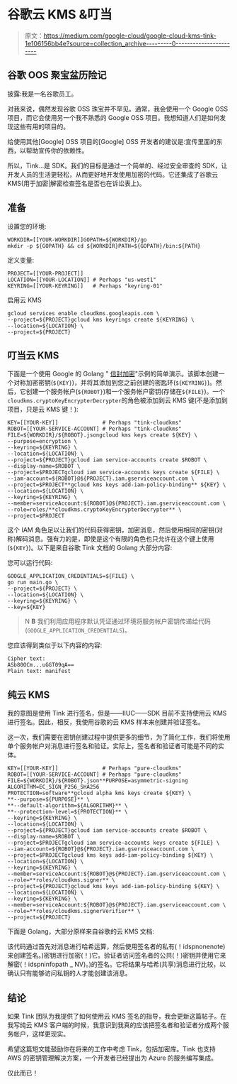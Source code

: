 # 谷歌云 KMS &叮当

> 原文：<https://medium.com/google-cloud/google-cloud-kms-tink-1e106156bb4e?source=collection_archive---------0----------------------->

## 谷歌 OOS 聚宝盆历险记

披露:我是一名谷歌员工。

对我来说，偶然发现谷歌 OSS 珠宝并不罕见。通常，我会使用一个 Google OSS 项目，而它会使用另一个我不熟悉的 Google OSS 项目。我想知道人们是如何发现这些有用的项目的。

给使用其他[Google] OSS 项目的[Google] OSS 开发者的建议是:宣传里面的东西，以帮助宣传你的依赖性。

所以，Tink…是 SDK。我们的目标是通过一个简单的、经过安全审查的 SDK，让开发人员的生活更轻松，从而更好地开发使用加密的代码。它还集成了谷歌云 KMS(用于加密|解密检查签名是否也在诉讼表上)。

## 准备

设置您的环境:

```
WORKDIR=[[YOUR-WORKDIR]]GOPATH=${WORKDIR}/go
mkdir -p ${GOPATH} && cd ${WORKDIR}PATH=${GOPATH}/bin:${PATH}
```

定义变量:

```
PROJECT=[[YOUR-PROJECT]]
LOCATION=[[YOUR-LOCATION]] # Perhaps "us-west1"
KEYRING=[[YOUR-KEYRING]]   # Perhaps "keyring-01"
```

启用云 KMS

```
gcloud services enable cloudkms.googleapis.com \
--project=${PROJECT}gcloud kms keyrings create ${KEYRING} \
--location=${LOCATION} \
--project=${PROJECT}
```

## 叮当云 KMS

下面是一个使用 Google 的 Golang " [信封加密](https://github.com/google/tink/blob/master/docs/GOLANG-HOWTO.md#envelope-encryption)"示例的简单演示。该脚本创建一个对称加密密钥(`${KEY}`)，并将其添加到您之前创建的密匙环(`${KEYRING}`)。然后，它创建一个服务帐户(`${ROBOT}`)和一个服务帐户密钥(存储在`${FILE}`)。一个`cloudkms.cryptoKeyEncrypterDecrypter`的角色被添加到云 KMS 键(不是添加到项目，只是云 KMS 键！):

```
KEY=[[YOUR-KEY]]              # Perhaps "tink-cloudkms"
ROBOT=[[YOUR-SERVICE-ACCOUNT] # Perhaps "tink-cloudkms"
FILE=${WORKDIR}/${ROBOT}.jsongcloud kms keys create ${KEY} \
--purpose=encryption \
--keyring=${KEYRING} \
--location=${LOCATION} \
--project=${PROJECT}gcloud iam service-accounts create $ROBOT \
--display-name=$ROBOT \
--project=$PROJECTgcloud iam service-accounts keys create ${FILE} \
--iam-account=${ROBOT}@${PROJECT}.iam.gserviceaccount.com \
--project=$PROJECT**gcloud kms keys add-iam-policy-binding** ${KEY} \
--location=${LOCATION} \
--keyring=${KEYRING} \
--member=serviceAccount:${ROBOT}@${PROJECT}.iam.gserviceaccount.com \
--role=roles/**cloudkms.cryptoKeyEncrypterDecrypter** \
--project=$PROJECT
```

这个 IAM 角色足以让我们的代码获得密钥，加密消息，然后使用相同的密钥(对称)解码消息。强有力的是，即使是这个有限的角色也只允许在这个键上使用(`${KEY}`)。以下是来自谷歌 Tink 文档的 Golang 大部分内容:

您可以运行代码:

```
GOOGLE_APPLICATION_CREDENTIALS=${FILE} \
go run main.go \
--project=${PROJECT} \
--location=${LOCATION} \
--keyring=${KEYRING} \
--key=${KEY}
```

> N **B** 我们利用应用程序默认凭证通过环境将服务帐户密钥传递给代码(`GOOGLE_APPLICATION_CREDENTIALS`)。

您应该得到类似于以下内容的内容:

```
Cipher text: 
ASb80OCm...uGGT09qA==
Plain text: manifest
```

## 纯云 KMS

我的意图是使用 Tink 进行签名，但是——IIUC——SDK 目前不支持使用云 KMS 进行签名。因此，相反，我使用谷歌的云 KMS 样本来创建并验证签名。

这一次，我们需要在密钥创建过程中提供更多的细节，为了简化工作，我们将使用单个服务帐户对消息进行签名和验证。实际上，签名者和验证者可能是不同的实体。

```
KEY=[[YOUR-KEY]]              # Perhaps "pure-cloudkms"
ROBOT=[[YOUR-SERVICE-ACCOUNT] # Perhaps "pure-cloudkms"
FILE=${WORKDIR}/${ROBOT}.json**PURPOSE=asymmetric-signing
ALGORITHM=EC_SIGN_P256_SHA256
PROTECTION=software**gcloud alpha kms keys create ${KEY} \
**--purpose=${PURPOSE}** \
**--default-algorithm=${ALGORITHM}** \
**--protection-level=${PROTECTION}** \
--keyring=${KEYRING} \
--location=${LOCATION} \
--project=${PROJECT}gcloud iam service-accounts create $ROBOT \
--display-name=$ROBOT \
--project=$PROJECTgcloud iam service-accounts keys create ${FILE} \
--iam-account=${ROBOT}@${PROJECT}.iam.gserviceaccount.com \
--project=$PROJECTgcloud kms keys add-iam-policy-binding ${KEY} \
--location=${LOCATION} \
--keyring=${KEYRING} \
--member=serviceAccount:${ROBOT}@${PROJECT}.iam.gserviceaccount.com \
--role=**roles/cloudkms.signer** \
--project=${PROJECT}gcloud kms keys add-iam-policy-binding ${KEY} \
--location=${LOCATION} \
--keyring=${KEYRING} \
--member=serviceAccount:${ROBOT}@${PROJECT}.iam.gserviceaccount.com \
--role=**roles/cloudkms.signerVerifier** \
--project=${PROJECT}
```

下面是 Golang，大部分原样来自谷歌的云 KMS 文档:

该代码通过首先对消息进行哈希运算，然后使用签名者的私有(！idspnonenote)来创建签名。)密钥进行加密(！)它。验证者访问签名者的公共(！)密钥并使用它来解密(！idspninfopath _ NV)。)的签名。它将结果与哈希(共享)消息进行比较，以确认只有能够访问私钥的人才能创建该消息。

## 结论

如果 Tink 团队为我提供了如何使用云 KMS 签名的指导，我会更新这篇帖子。在我写纯云 KMS 客户端的时候，我意识到我真的应该把签名者和验证者分成两个服务帐户，这样更现实。

希望这篇短文能鼓励你在将来的工作中考虑 Tink，包括加密库。Tink 也支持 AWS 的密钥管理解决方案，一个开发者已经提出为 Azure 的服务编写集成。

仅此而已！